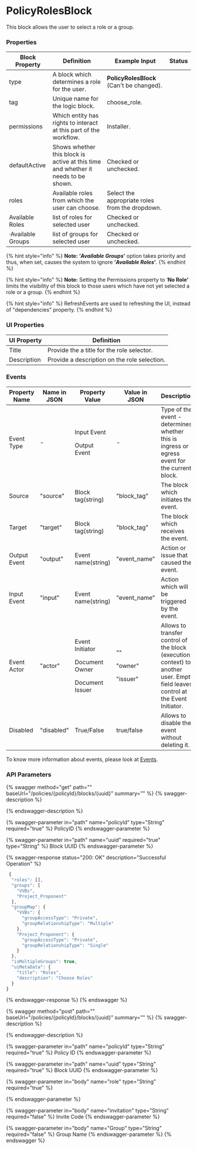 # PolicyRolesBlock

This block allows the user to select a role or a group.

### Properties

| Block Property    | Definition                                                                        | Example Input                                   | Status |
| ----------------- | --------------------------------------------------------------------------------- | ----------------------------------------------- | ------ |
| type              | A block which determines a role for the user.                                     | **PolicyRolesBlock** (Can't be changed).        |        |
| tag               | Unique name for the logic block.                                                  | choose\_role.                                   |        |
| permissions       | Which entity has rights to interact at this part of the workflow.                 | Installer.                                      |        |
| defaultActive     | Shows whether this block is active at this time and whether it needs to be shown. | Checked or unchecked.                           |        |
| roles             | Available roles from which the user can choose.                                   | Select the appropriate roles from the dropdown. |        |
| Available Roles   | list of roles for selected user                                                   | Checked or unchecked.                           |        |
| ·Available Groups | list of groups for selected user                                                  | Checked or unchecked.                           |        |

{% hint style="info" %}
**Note: ‘**_**Available Groups**_**’** option takes priority and thus, when set, causes the system to ignore **‘**_**Available Roles**_**’**.
{% endhint %}

{% hint style="info" %}
**Note:** Setting the Permissions property to ‘**No Role’** limits the visibility of this block to those users which have not yet selected a role or a group.
{% endhint %}

{% hint style="info" %}
RefreshEvents are used to refreshing the UI, instead of "dependencies" property.
{% endhint %}

### UI Properties

| UI Property | Definition                                   |
| ----------- | -------------------------------------------- |
| Title       | Provide the a title for the role selector.   |
| Description | Provide a description on the role selection. |

### Events

| Property Name | Name in JSON | Property Value                                                    | Value in JSON                          | Description                                                                                                                     |
| ------------- | ------------ | ----------------------------------------------------------------- | -------------------------------------- | ------------------------------------------------------------------------------------------------------------------------------- |
| Event Type    | -            | <p>Input Event</p><p>Output Event</p>                             | -                                      | Type of the event - determines whether this is ingress or egress event for the current block.                                   |
| Source        | "source"     | Block tag(string)                                                 | "block\_tag"                           | The block which initiates the event.                                                                                            |
| Target        | "target"     | Block tag(string)                                                 | "block\_tag"                           | The block which receives the event.                                                                                             |
| Output Event  | "output"     | Event name(string)                                                | "event\_name"                          | Action or issue that caused the event.                                                                                          |
| Input Event   | "input"      | Event name(string)                                                | "event\_name"                          | Action which will be triggered by the event.                                                                                    |
| Event Actor   | "actor"      | <p>Event Initiator</p><p>Document Owner</p><p>Document Issuer</p> | <p>""</p><p>"owner"</p><p>"issuer"</p> | Allows to transfer control of the block (execution context) to another user. Empty field leaves control at the Event Initiator. |
| Disabled      | "disabled"   | True/False                                                        | true/false                             | Allows to disable the event without deleting it.                                                                                |

To know more information about events, please look at [Events](events.md).

### API Parameters

{% swagger method="get" path="" baseUrl="/policies/{policyId}/blocks/{uuid}" summary="" %}
{% swagger-description %}

{% endswagger-description %}

{% swagger-parameter in="path" name="policyId" type="String" required="true" %}
PolicyID
{% endswagger-parameter %}

{% swagger-parameter in="path" name="uuid" required="true" type="String" %}
Block UUID
{% endswagger-parameter %}

{% swagger-response status="200: OK" description="Successful Operation" %}
```javascript
 {
  "roles": [],
  "groups": [
    "VVBs",
    "Project_Proponent"
  ],
  "groupMap": {
    "VVBs": {
      "groupAccessType": "Private",
      "groupRelationshipType": "Multiple"
    },
    "Project_Proponent": {
      "groupAccessType": "Private",
      "groupRelationshipType": "Single"
    }
  },
  "isMultipleGroups": true,
  "uiMetaData": {
    "title": "Roles",
    "description": "Choose Roles"
  }
}

```
{% endswagger-response %}
{% endswagger %}

{% swagger method="post" path="" baseUrl="/policies/{policyId}/blocks/{uuid}" summary="" %}
{% swagger-description %}

{% endswagger-description %}

{% swagger-parameter in="path" name="policyId" type="String" required="true" %}
Policy ID
{% endswagger-parameter %}

{% swagger-parameter in="path" name="uuid" type="String" required="true" %}
Block UUID
{% endswagger-parameter %}

{% swagger-parameter in="body" name="role" type="String" required="true" %}

{% endswagger-parameter %}

{% swagger-parameter in="body" name="invitation" type="String" required="false" %}
Invite Code
{% endswagger-parameter %}

{% swagger-parameter in="body" name="Group" type="String" required="false" %}
Group Name
{% endswagger-parameter %}
{% endswagger %}
